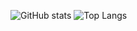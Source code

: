 
![GitHub stats](https://github-readme-stats.vercel.app/api?username=denisnovac&count_private=true&show_icons=true)
![Top Langs](https://github-readme-stats.vercel.app/api/top-langs/?username=denisnovac&layout=compact)


